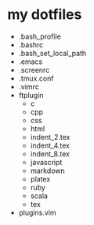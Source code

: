 # my dotfiles
- .bash_profile
- .bashrc
- .bash_set_local_path
- .emacs
- .screenrc
- .tmux.conf
- .vimrc
- ftplugin
  - c
  - cpp
  - css
  - html
  - indent_2.tex
  - indent_4.tex
  - indent_8.tex
  - javascript
  - markdown
  - platex
  - ruby
  - scala
  - tex
- plugins.vim
